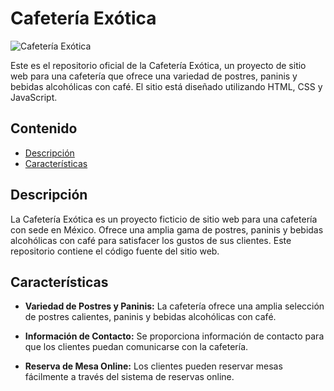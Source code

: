 # Cafetería Exótica

![Cafetería Exótica](img/favicon.ico)

Este es el repositorio oficial de la Cafetería Exótica, un proyecto de sitio web para una cafetería que ofrece una variedad de postres, paninis y bebidas alcohólicas con café. El sitio está diseñado utilizando HTML, CSS y JavaScript.

## Contenido

- [Descripción](#descripción)
- [Características](#características)

## Descripción

La Cafetería Exótica es un proyecto ficticio de sitio web para una cafetería con sede en México. Ofrece una amplia gama de postres, paninis y bebidas alcohólicas con café para satisfacer los gustos de sus clientes. Este repositorio contiene el código fuente del sitio web.

## Características

- **Variedad de Postres y Paninis:** La cafetería ofrece una amplia selección de postres calientes, paninis y bebidas alcohólicas con café.

- **Información de Contacto:** Se proporciona información de contacto para que los clientes puedan comunicarse con la cafetería.

- **Reserva de Mesa Online:** Los clientes pueden reservar mesas fácilmente a través del sistema de reservas online.
